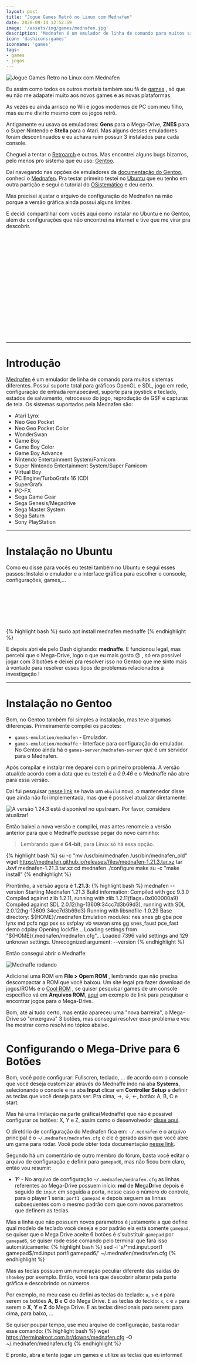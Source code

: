 ```yaml
---
layout: post
title: "Jogue Games Retrô no Linux com Mednafen"
date: 2020-09-14 12:52:59
image: '/assets/img/games/mednafen.jpg'
description: 'Mednafen é um emulador de linha de comando para muitos sistemas diferentes.'
icon: 'dashicons:games'
iconname: 'games'
tags:
- games
- jogos
---
```


![Jogue Games Retro no Linux com Mednafen](/assets/img/games/mednafen.jpg)

Eu assim como todos os outros mortais também sou fã de [games](https://terminalroot.com.br/tags#games) , só que eu não me adapatei muito aos novos games e as novas plataformas.

As vezes eu ainda arrisco no Wii e jogos modernos de PC com meu filho, mas eu me divirto mesmo com os jogos retrô.

Antigamente eu usava os emuladores: **Gens** para o Mega-Drive, **ZNES** para o Super Nintendo e **Stella** para o Atari. Mas alguns desses emuladores foram descontinuados e eu achava ruim possuir 3 instalados para cada console.

Cheguei a tentar o [Retroarch](https://www.retroarch.com/) e outros. Mas encontrei alguns bugs bizarros, pelo menos pro sistema que eu uso: [Gentoo](https://terminalroot.com.br/tags#gentoo).

Daí navegando nas opções de emuladores da [documentação do Gentoo](https://wiki.gentoo.org/wiki/Games/emulation), conheci o [Mednafen](https://mednafen.github.io/). Pra testar primeiro testei no [Ubuntu](https://terminalroot.com.br/tags#ubuntu) que eu tenho em outra partição e segui o tutorial do [OSistemático](http://www.osistematico.com.br/2017/12/jogue-os-classicos-do-mega-drive-no.html) e deu certo.

Mas precisei ajustar o arquivo de configuração do Mednafen na mão porque a versão gráfica ainda possui alguns limites.

E decidi compartilhar com vocês aqui como instalar no Ubuntu e no Gentoo, além de configurações que não encontrei na internet e tive que me virar pra descobrir.

<!-- QUADRADO -->
<script async src="//pagead2.googlesyndication.com/pagead/js/adsbygoogle.js"></script>
<ins class="adsbygoogle"
style="display:inline-block;width:336px;height:280px"
data-ad-client="ca-pub-2838251107855362"
data-ad-slot="5351066970"></ins>
<script>
(adsbygoogle = window.adsbygoogle || []).push({});
</script>

---

# Introdução

[Mednafen](https://mednafen.github.io/) é um emulador de linha de comando para muitos sistemas diferentes. Possui suporte total para gráficos OpenGL e SDL, jogo em rede, configuração de entrada remapecável, suporte para joystick e teclado, estados de salvamento, retrocesso do jogo, reprodução de GSF e capturas de tela. Os sistemas suportados pela Mednafen são:
+ Atari Lynx
+ Neo Geo Pocket
+ Neo Geo Pocket Color
+ WonderSwan
+ Game Boy
+ Game Boy Color
+ Game Boy Advance
+ Nintendo Entertainment System/Famicom
+ Super Nintendo Entertainment System/Super Famicom
+ Virtual Boy
+ PC Engine/TurboGrafx 16 (CD)
+ SuperGrafx
+ PC-FX
+ Sega Game Gear
+ Sega Genesis/Megadrive
+ Sega Master System
+ Sega Saturn
+ Sony PlayStation

---

# Instalação no Ubuntu
Como eu disse para vocês eu testei também no Ubuntu e segui esses passos:
Instalei o emulador e a interface gráfica para escolher o consoole, configurações, games,...

<!-- MINI ANÚNCIO -->
<script async src="//pagead2.googlesyndication.com/pagead/js/adsbygoogle.js"></script>
<!-- Games Root -->
<ins class="adsbygoogle"
style="display:inline-block;width:730px;height:95px"
data-ad-client="ca-pub-2838251107855362"
data-ad-slot="5351066970"></ins>
<script>
(adsbygoogle = window.adsbygoogle || []).push({});
</script>

{% highlight bash %}
sudo apt install mednafen mednaffe
{% endhighlight %}

E depois abri ele pelo Dash digitando: **mednaffe**. E funcionou legal, mas percebi que o Mega-Drive, logo o que eu mais gosto 😞 , só era possível jogar com 3 botões e deixei pra resolver isso no Gentoo que me sinto mais à vontade para resolver esses tipos de problemas relacionados à investigação !

---

# Instalação no Gentoo
Bom, no Gentoo também foi simples a instalação, mas teve algumas diferenças. Primeiramente compilei os pacotes:
- `games-emulation/mednafen` - Emulador.
- `games-emulation/mednaffe` - Interface para configuração do emulador.
No Gentoo ainda há o `games-server/mednafen-server` que é um servidor para o Mednafen.

Após compilar e instalar me deparei com o primeiro problema. A versão atual(de acordo com a data que eu testei) é a *0.9.46* e o Mednaffe não abre para essa versão.

Daí fui pesquisar [nesse link](https://packages.gentoo.org/packages/games-emulation/mednafen) se havia um `ebuild` novo, o mantenedor disse que ainda não foi implementada, mas que é possível atualizar diretamente:

![A versão 1.24.3 está disponível no upstream. Por favor, considere atualizar!](/assets/img/games/update-mednafen-gentoo.png)

Então baixei a nova versão e compilei, mas antes renomeie a versão anterior para que o Mednaffe pudesse pegar do novo caminho:
> Lembrando que é **64-bit**, para Linux só há essa opção.

{% highlight bash %}
su -c "mv /usr/bin/mednafen /usr/bin/mednafen_old"
wget https://mednafen.github.io/releases/files/mednafen-1.21.3.tar.xz
tar Jxvf mednafen-1.21.3.tar.xz
cd mednafen
./configure
make
su -c "make install"
{% endhighlight %}

Prontinho, a versão agora é **1.21.3**:
{% highlight bash %}
mednafen --version
Starting Mednafen 1.21.3
 Build information:
   Compiled with gcc 9.3.0
   Compiled against zlib 1.2.11, running with zlib 1.2.11(flags=0x000000a9)
   Compiled against SDL 2.0.12(hg-13609:34cc7d3b69d3), running with SDL 2.0.12(hg-13609:34cc7d3b69d3)
   Running with libsndfile-1.0.29
 Base directory: ${HOME}/.mednafen
 Emulation modules: nes snes gb gba pce lynx md pcfx ngp psx ss ssfplay vb wswan sms gg snes_faust pce_fast demo cdplay
 Opening lockfile...
 Loading settings from "${HOME}/.mednafen/mednafen.cfg"...
  Loaded 7396 valid settings and 129 unknown settings.
Unrecognized argument: --version
{% endhighlight %}

<!-- RETANGULO LARGO -->
<script async src="https://pagead2.googlesyndication.com/pagead/js/adsbygoogle.js"></script>
<!-- Informat -->
<ins class="adsbygoogle"
style="display:block"
data-ad-client="ca-pub-2838251107855362"
data-ad-slot="2327980059"
data-ad-format="auto"
data-full-width-responsive="true"></ins>
<script>
(adsbygoogle = window.adsbygoogle || []).push({});
</script>

Então consegui abrir o Mednaffe:

![Mednaffe rodando](/assets/img/games/mednaffe-running.png)

Adicionei uma ROM em **File > Opem ROM** , lembrando que não precisa descompactar a ROM que você baixou. Um site legal pra fazer download de jogos/ROMs é o [Cool ROM](https://coolrom.com.au/) , se quiser pesquisar games de um console específico vá em **Arquivos ROM**, [aqui](https://coolrom.com.au/roms/genesis/) um exemplo de link para pesquisar e encontrar jogos para o Mega-Drive.

Bom, até aí tudo certo, mas então apareceu uma "nova barreira", o Mega-Drive só "enxergava" 3 botões, mas consegui resolver esse problema e vou lhe mostrar como resolvi no tópico abaixo.

# Configurando o Mega-Drive para 6 Botões
Bom, você pode configurar: Fullscren, teclado, ... de acordo com o console que você deseja customizar através do Mednaffe indo na aba **Systems**, selecionando o console e na aba **Input** clicar em **Controller Setup** e definir as teclas que você deseja para ser: Pra cima, →, ↓, ←, botão: A, B, C e start.

Mas há uma limitação na parte gráfica(Mednaffe) que não é possível configurar os botões: X, Y e Z, assim como o desenvolvedor [disse aqui](https://forum.fobby.net/index.php?t=msg&&th=1637&goto=5354#msg_5354).

O diretório de configuração do Mednafen fica em: `~/.mednafen` e o arquivo principal é o `~/.mednafen/mednafen.cfg` e ele é gerado assim que você abre um game para rodar. Você pode obter toda documentação [nesse link](https://mednafen.github.io/documentation/).

Segundo há um comentário de outro membro do fórum, basta você editar o arquivo de configuração e definir para `gamepad6`, mas não ficou bem claro, então vou resumir:
+ **1º** - No arquivo de configuração `~/.mednafen/mednafen.cfg` as linhas referentes ao Mega-Drive possuem início: **md** de **M**ega**D**rive depois é seguido de `input` em seguida a porta, nesse caso o número do controle, para o player 1 seria: `port1 gamepad` e depois seguem as linhas subsequentes com o mesmo padrão com que com novos parametros que definem as teclas.

Mas a linha que não possuem novos parametros é justamente a que define qual modelo de teclado você deseja e por padrão ela está somente `gamepad`. se quiser que o Mega Drive aceite 6 botões é s'substituir `gamepad` por `gamepad6`, se quiser rode esse comando pelo terminal que fará isso automáticamente:
{% highlight bash %}
sed -i 's/^md.input.port1 gamepad$/md.input.port1 gamepad6/' ~/.mednafen/mednafen.cfg
{% endhighlight %}

Mas as teclas possuem um numeração peculiar diferente das saídas do `showkey` por exemplo. Então, você terá que descobrir alterar pela parte gráfica e descobrindo os números.

Por exemplo, no meu caso eu defini as teclas do teclado: `a`, `s` e `d` para serem os botões **A**, **B** e **C** do Mega Drive. E as teclas do tecldo: `x`, `c` e `v` para serem o **X**, **Y** e **Z** do Mega Drive. E as teclas direcionais para serem: para cima, para baixo, ...

Se quiser poupar tempo, use meu arquivo de configuração, basta rodar esse comando:
{% highlight bash %}
wget https://terminalroot.com.br/downs/mednafen.cfg -O ~/.mednafen/mednafen.cfg
{% endhighlight %}

E pronto, abra e tente jogar um games e utilize as teclas que eu informei!

<!-- QUADRADO -->
<script async src="//pagead2.googlesyndication.com/pagead/js/adsbygoogle.js"></script>
<ins class="adsbygoogle"
style="display:inline-block;width:336px;height:280px"
data-ad-client="ca-pub-2838251107855362"
data-ad-slot="5351066970"></ins>
<script>
(adsbygoogle = window.adsbygoogle || []).push({});
</script>

Futuramente vou gravar uns *gameplays* e postar no [meu canal da Twitch](https://www.twitch.tv/TerminalRootTV), segue lá se quiser acompanhar.

Ah! Quase ia esquecendo, **Alt + Enter** altera para tela cheia! 😃 Espero ter ajudado!

![Play Mednafen Gentoo bspwm](/assets/img/games/mednafen-mega-drive-play.png)

# Fui!

